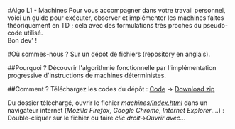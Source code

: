 #Algo L1 - Machines
Pour vous accompagner dans votre travail personnel, voici un guide pour exécuter, observer et implémenter les machines faites théoriquement en TD ; cela avec des formulations très proches du pseudo-code utilisé.<br/>
Bon dev' !

#Où sommes-nous ?
Sur un dépôt de fichiers (repository en anglais).

##Pourquoi ?
Découvrir l'algorithmie fonctionnelle par l'implémentation progressive d'instructions de machines déterministes.

##Comment ?
Téléchargez les codes du dépôt : <u>Code</u> -> <u>Download zip</u>
<p>
Du dossier téléchargé, ouvrir le fichier <cite title="Page principale de notre micro-site local ">machines/<a href="https://github.com/MarquonsDesCompetences-ThiB/Algo-L1---Machines/blob/main/machines/index.html ">index.html</a></cite> dans un navigateur internet (<cite>Mozilla Firefox</cite>, <cite>Google Chrome</cite>, <cite>Internet Explorer</cite>....) : Double-cliquer sur le fichier ou faire <cite title="Bouton de la souris ">clic droit</cite>-><cite>Ouvrir avec...</cite>
</p>